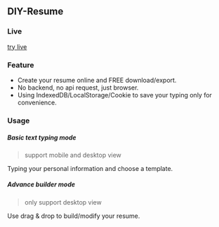 ## DIY-Resume



### Live

[try live ]()

### Feature

* Create your resume online and FREE download/export.
* No backend, no api request, just browser.
* Using IndexedDB/LocalStorage/Cookie to save your typing only for convenience. 

### Usage

##### Basic text typing mode
> support mobile and desktop view

Typing your personal information and choose a template.

##### Advance builder mode
> only support desktop view

Use drag & drop to build/modify your resume.
